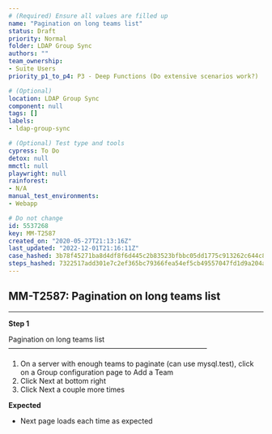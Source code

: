 ```yaml
---
# (Required) Ensure all values are filled up
name: "Pagination on long teams list"
status: Draft
priority: Normal
folder: LDAP Group Sync
authors: ""
team_ownership: 
- Suite Users
priority_p1_to_p4: P3 - Deep Functions (Do extensive scenarios work?)

# (Optional)
location: LDAP Group Sync
component: null
tags: []
labels: 
- ldap-group-sync

# (Optional) Test type and tools
cypress: To Do
detox: null
mmctl: null
playwright: null
rainforest: 
- N/A
manual_test_environments: 
- Webapp

# Do not change
id: 5537268
key: MM-T2587
created_on: "2020-05-27T21:13:16Z"
last_updated: "2022-12-01T21:16:11Z"
case_hashed: 3b78f45271ba8d4df8f6d445c2b83523bfbbc05dd1775c913262c644c886c4f0812bb9a66410b63410852b2d270d6cc9
steps_hashed: 7322517add301e7c2ef365bc79366fea54ef5cb49557047fd1d9a204ad715e1d6fdaddb80d368fc6468e3f21080daebf
---
```


<!-- (Auto-generated) Based on frontmatter's "key" and "name" -->

## MM-T2587: Pagination on long teams list

---

**Step 1**

Pagination on long teams list\
————————————————————————————

1. On a server with enough teams to paginate (can use mysql.test), click on a Group configuration page to Add a Team
2. Click Next at bottom right
3. Click Next a couple more times

**Expected**

- Next page loads each time as expected
